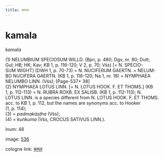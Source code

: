 ```yaml
---
title: कमल
---
```


# kamala

<i>kamala</i>  <div n="P" />(1) <bot>NELUMBIUM SPECIOSUM WILLD.</bot> (Bpn, p. 480; Dgv, nr. 80; Dutt; <div n="lb" />Gul; HB; HK; Kav; KB 1, p. 116-120; V 2, p. 70; Vśs) [= <bot>N. SPECIO- <div n="lb" />SUM WIGHT</bot>] (DWH 1, p. 70-73) = <bot>N. NUCIFERUM GAERTN.</bot> = <bot>NELUM- <div n="lb" />BO NUCIFERA GAERTN.</bot> (KB 1, p. 116-120; Na 1, nr. 18) = <bot>NYMPHAEA <div n="lb" />NELUMBO LINN.</bot> (Vśs); [Page-537+ 38] <div n="P" />(2) <bot>NYMPHAEA LOTUS LINN.</bot> [= <bot>N. LOTUS HOOK. F. ET THOMS.</bot>] (KB <div n="lb" />1, p. 112-113) = <bot>N. RUBRA ROXB. EX SALISB.</bot> (KB 1, p. 112-113); <bot>N. <div n="lb" />LOTUS LINN.</bot> is a species different from <bot>N. LOTUS HOOK. F. ET THOMS.</bot> <div n="lb" />acc. to KB 1, p. 112, but the names are synonyms acc. to Hooker <div n="lb" />(1, p. 114); <div n="P" />(3) = <i>padmakāṣṭha</i> (Vśs); <div n="P" />(4) = <i>kuṅkuma</i> (Vśs, <bot>CROCUS SATIVUS LINN.</bot>).

lnum: 48

image: [536](https://www.sanskrit-lexicon.uni-koeln.de/scans/csl-apidev/servepdf.php?dict=snp&page=536)

cologne link: [कमल](https://sanskrit-lexicon.uni-koeln.de/scans/csl-apidev/getword.php?dict=snp&key=कमल)

